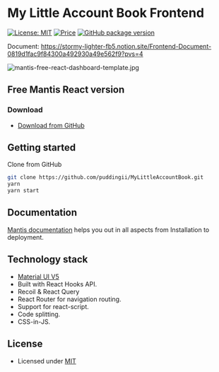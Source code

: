 # My Little Account Book Frontend


[![License: MIT](https://img.shields.io/badge/License-MIT-yellow.svg)](https://opensource.org/licenses/MIT)
[![Price](https://img.shields.io/badge/price-FREE-0098f7.svg)](https://github.com/codedthemes/mantis-free-react-admin-template/blob/main/LICENSE)
[![GitHub package version](https://img.shields.io/github/package-json/v/codedthemes/mantis-free-react-admin-template)](https://github.com/codedthemes/mantis-free-react-admin-template/)

Document: <https://stormy-lighter-fb5.notion.site/Frontend-Document-0819d1fac9f84300a492930a49e562f9?pvs=4>

![mantis-free-react-dashboard-template.jpg](https://mantisdashboard.io/adv-banner-images/og-social-v1.1.0.png)

## Free Mantis React version

### Download

- [Download from GitHub](https://github.com/puddingii/MyLittleAccountBook)

## Getting started

Clone from GitHub

```bash
git clone https://github.com/puddingii/MyLittleAccountBook.git
yarn
yarn start
```

## Documentation

[Mantis documentation](https://codedthemes.gitbook.io/mantis/) helps you out in all aspects from Installation to deployment.

## Technology stack

- [Material UI V5](https://mui.com/core/)
- Built with React Hooks API.
- Recoil & React Query
- React Router for navigation routing.
- Support for react-script.
- Code splitting.
- CSS-in-JS.

## License

- Licensed under [MIT](https://github.com/codedthemes/datta-able-bootstrap-dashboard/blob/master/LICENSE)
